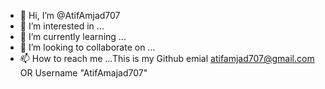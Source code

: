 - 👋 Hi, I’m @AtifAmjad707
- 👀 I’m interested in ...
- 🌱 I’m currently learning ...
- 💞️ I’m looking to collaborate on ...
- 📫 How to reach me ...This is my Github emial atifamjad707@gmail.com    OR  Username  "AtifAmajad707"

<!---
AtifAmjad707/AtifAmjad707 is a ✨ special ✨ repository because its `README.md` (this file) appears on your GitHub profile.
You can click the Preview link to take a look at your changes.
--->
